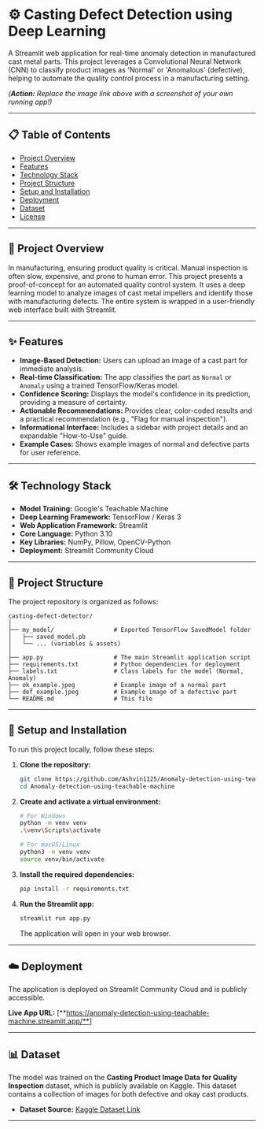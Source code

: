 # ⚙️ Casting Defect Detection using Deep Learning

A Streamlit web application for real-time anomaly detection in manufactured cast metal parts. This project leverages a Convolutional Neural Network (CNN) to classify product images as 'Normal' or 'Anomalous' (defective), helping to automate the quality control process in a manufacturing setting.

  
*(**Action:** Replace the image link above with a screenshot of your own running app\!)*

-----

## 📋 Table of Contents

  - [Project Overview](https://www.google.com/search?q=%23-project-overview)
  - [Features](https://www.google.com/search?q=%23-features)
  - [Technology Stack](https://www.google.com/search?q=%23-technology-stack)
  - [Project Structure](https://www.google.com/search?q=%23-project-structure)
  - [Setup and Installation](https://www.google.com/search?q=%23-setup-and-installation)
  - [Deployment](https://www.google.com/search?q=%23-deployment)
  - [Dataset](https://www.google.com/search?q=%23-dataset)
  - [License](https://www.google.com/search?q=%23-license)

-----

## 📝 Project Overview

In manufacturing, ensuring product quality is critical. Manual inspection is often slow, expensive, and prone to human error. This project presents a proof-of-concept for an automated quality control system. It uses a deep learning model to analyze images of cast metal impellers and identify those with manufacturing defects. The entire system is wrapped in a user-friendly web interface built with Streamlit.

-----

## ✨ Features

  * **Image-Based Detection:** Users can upload an image of a cast part for immediate analysis.
  * **Real-time Classification:** The app classifies the part as `Normal` or `Anomaly` using a trained TensorFlow/Keras model.
  * **Confidence Scoring:** Displays the model's confidence in its prediction, providing a measure of certainty.
  * **Actionable Recommendations:** Provides clear, color-coded results and a practical recommendation (e.g., "Flag for manual inspection").
  * **Informational Interface:** Includes a sidebar with project details and an expandable "How-to-Use" guide.
  * **Example Cases:** Shows example images of normal and defective parts for user reference.

-----

## 🛠️ Technology Stack

  * **Model Training:** Google's Teachable Machine
  * **Deep Learning Framework:** TensorFlow / Keras 3
  * **Web Application Framework:** Streamlit
  * **Core Language:** Python 3.10
  * **Key Libraries:** NumPy, Pillow, OpenCV-Python
  * **Deployment:** Streamlit Community Cloud

-----

## 📂 Project Structure

The project repository is organized as follows:

```
casting-defect-detector/
│
├── my_model/                 # Exported TensorFlow SavedModel folder
│   ├── saved_model.pb
│   └── ... (variables & assets)
│
├── app.py                    # The main Streamlit application script
├── requirements.txt          # Python dependencies for deployment
├── labels.txt                # Class labels for the model (Normal, Anomaly)
├── ok_example.jpeg           # Example image of a normal part
├── def_example.jpeg          # Example image of a defective part
└── README.md                 # This file
```

-----

## 🚀 Setup and Installation

To run this project locally, follow these steps:

1.  **Clone the repository:**

    ```bash
    git clone https://github.com/Ashvin1125/Anomaly-detection-using-teachable-machine.git
    cd Anomaly-detection-using-teachable-machine
    ```

2.  **Create and activate a virtual environment:**

    ```bash
    # For Windows
    python -m venv venv
    .\venv\Scripts\activate

    # For macOS/Linux
    python3 -m venv venv
    source venv/bin/activate
    ```

3.  **Install the required dependencies:**

    ```bash
    pip install -r requirements.txt
    ```

4.  **Run the Streamlit app:**

    ```bash
    streamlit run app.py
    ```

    The application will open in your web browser.

-----

## ☁️ Deployment

The application is deployed on Streamlit Community Cloud and is publicly accessible.

**Live App URL:** [**https://anomaly-detection-using-teachable-machine.streamlit.app/**]

-----

## 📊 Dataset

The model was trained on the **Casting Product Image Data for Quality Inspection** dataset, which is publicly available on Kaggle. This dataset contains a collection of images for both defective and okay cast products.

  * **Dataset Source:** [Kaggle Dataset Link](https://www.kaggle.com/datasets/ravirajsinh45/real-life-industrial-dataset-of-casting-product)

-----


